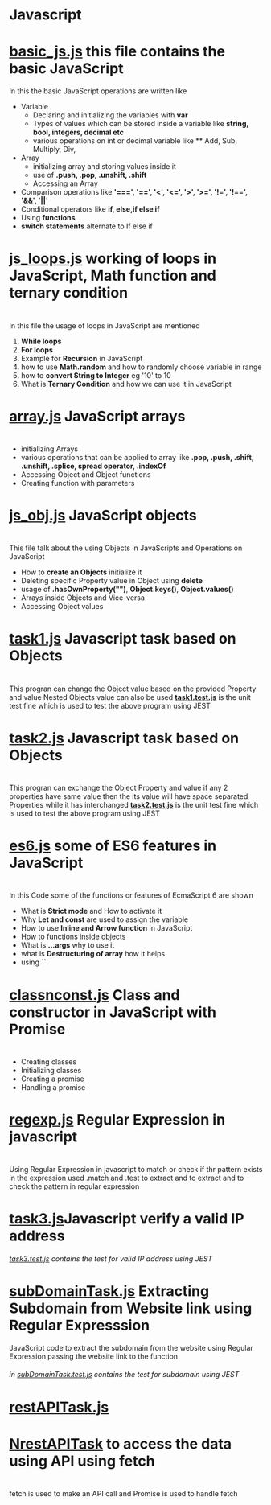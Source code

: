 # Javascript
#
# **[basic_js.js](https://github.com/Pranav-n-js/Javascript/blob/main/basic_js.js)**  this file contains the basic JavaScript
   In this the basic JavaScript operations are written like
   * Variable
     * Declaring and initializing the variables with **var**
     * Types of values which can be stored inside a variable like **string, bool, integers, decimal etc**
     * various operations on int or decimal variable like  ** Add, Sub, Multiply, Div,
   * Array
     * initializing array and storing values inside it
     * use of **.push, .pop, .unshift, .shift**
     * Accessing an Array
   * Comparison operations like **'===', '==', '<', '<=', '>', '>=', '!=', '!==', '&&', '||'**
   * Conditional operators like **if, else,if else if**
   * Using **functions**
   * **switch statements** alternate to If else if
#
# **[js_loops.js](https://github.com/Pranav-n-js/Javascript/blob/main/js_loops.js)** working of loops in JavaScript, Math function and ternary condition
#
   In this file the usage of loops in JavaScript are mentioned
   1. **While loops**
   2. **For loops**
   3. Example for **Recursion** in JavaScript
   4. how to use **Math.random** and how to randomly choose variable in  range
   5. how to **convert String to Integer** eg '10' to 10
   6. What is **Ternary Condition** and how we can use it in JavaScript
#
# **[array.js](https://github.com/Pranav-n-js/Javascript/blob/main/array.js)** JavaScript arrays
#
   * initializing Arrays
   * various operations that can be applied to array like **.pop, .push, .shift, .unshift, .splice, spread operator, .indexOf**
   * Accessing Object and Object functions
   * Creating function with parameters
#
# **[js_obj.js](https://github.com/Pranav-n-js/Javascript/blob/main/js_obj.js)** JavaScript objects
#
   This file talk about the using Objects in JavaScripts and Operations on JavaScript
   * How to **create an Objects** initialize it
   * Deleting specific Property value in Object using **delete**
   * usage of **.hasOwnProperty("")**, **Object.keys()**, **Object.values()**
   * Arrays inside Objects and Vice-versa
   * Accessing Object values

#
# **[task1.js](https://github.com/Pranav-n-js/Javascript/blob/main/task1.js)** Javascript task based on Objects
#
   This progran can change the Object value based on the  provided Property and value Nested Objects value can also be used
   **[task1.test.js](https://github.com/Pranav-n-js/Javascript/blob/main/task1.test.js)**  is the unit test fine which is used to test the above program using JEST

#
# **[task2.js](https://github.com/Pranav-n-js/Javascript/blob/main/task2.js)** Javascript task based on Objects
#
   This progran can exchange the Object Property and value if any 2 properties have same value then the its value will have space separated Properties while it has interchanged
   **[task2.test.js](https://github.com/Pranav-n-js/Javascript/blob/main/task2.test.js)**  is the unit test fine which is used to test the above program using JEST   
#
# **[es6.js](https://github.com/Pranav-n-js/Javascript/blob/main/es6.js)** some of ES6 features in JavaScript
#
   In this Code some of the functions or features of EcmaScript 6 are shown
   * What is **Strict mode** and How to activate it
   * Why **Let and const** are used to assign the variable
   * How to use **Inline and Arrow function** in JavaScript
   * How to functions inside objects
   * What is **...args** why to use it
   * what is **Destructuring of array** how it helps
   * using **\`\`**
#
# **[classnconst.js](https://github.com/Pranav-n-js/Javascript/blob/main/classnconst.js)** Class and constructor in JavaScript with Promise
   #
   * Creating classes
   * Initializing classes
   * Creating a promise
   * Handling a promise
#
# **[regexp.js](https://github.com/Pranav-n-js/Javascript/blob/main/regexp.js)** Regular Expression in javascript
#
   Using Regular Expression in javascript to match or check if thr pattern exists in the expression
   used .match and .test to extract and to extract and to check the pattern in regular expression
#
# [task3.js](https://github.com/Pranav-n-js/Javascript/blob/main/task3.js)Javascript verify a valid IP address
###### [task3.test.js](https://github.com/Pranav-n-js/Javascript/blob/main/task3.test.js) contains the test for valid IP address using JEST
#
# [subDomainTask.js](https://github.com/Pranav-n-js/Javascript/blob/main/subDomainTask.js) Extracting Subdomain from Website link using Regular Expresssion
   JavaScript code to extract the subdomain from the website using Regular Expression passing the website link to the function
###### in [subDomainTask.test.js](https://github.com/Pranav-n-js/Javascript/blob/main/subDomainTask.test.js) contains the test for subdomain using JEST

# [restAPITask.js](https://github.com/Pranav-n-js/Javascript/blob/main/restAPITask.js)

#
# [NrestAPITask](https://github.com/Pranav-n-js/Javascript/blob/main/restAPITask.js) to access the data using API using fetch
#
  fetch is used to make an API call and Promise is used to handle fetch


